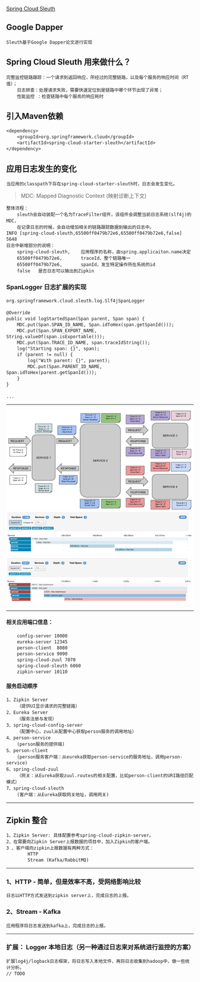 [Spring Cloud Sleuth](http://cloud.spring.io/spring-cloud-static/spring-cloud-sleuth/1.3.3.RELEASE/single/spring-cloud-sleuth.html)

## Google Dapper
	Sleuth基于Google Dapper论文进行实现


## Spring Cloud Sleuth 用来做什么？
	完整监控链路跟踪：一个请求到返回响应，所经过的完整链路，以及每个服务的响应时间（RT值）；
		日志排查：处理请求失败，需要快速定位到是链路中哪个环节出现了异常；
		性能监控 ：检查链路中每个服务的响应耗时

## 引入Maven依赖
	<dependency>
		<groupId>org.springframework.cloud</groupId>
		<artifactId>spring-cloud-starter-sleuth</artifactId>
	</dependency> 

## 应用日志发生的变化
	当应用的classpath下存在spring-cloud-starter-sleuth时，日志会发生变化。 

>	MDC: Mapped Diagnostic Context (映射诊断上下文)

	整体流程：
		sleuth会自动装配一个名为TraceFilter组件，该组件会调整当前日志系统(slf4j)的MDC，
		在记录日志的时候，会自动增加相关的链路跟踪数据到输出的日志中。	
	INFO [spring-cloud-sleuth,65500ff0479b72e6,65500ff0479b72e6,false] 5648 
	日志中新增部分的说明：	
		spring-cloud-sleuth,	应用程序的名称，由spring.applicaiton.name决定
		65500ff0479b72e6,		traceId，整个链路唯一
		65500ff0479b72e6,		spanId，发生特定操作所在系统的id
		false	是否日志可以输出到Zipkin



### SpanLogger 日志扩展的实现
	org.springframework.cloud.sleuth.log.Slf4jSpanLogger
	
	@Override
	public void logStartedSpan(Span parent, Span span) {
		MDC.put(Span.SPAN_ID_NAME, Span.idToHex(span.getSpanId()));
		MDC.put(Span.SPAN_EXPORT_NAME, String.valueOf(span.isExportable()));
		MDC.put(Span.TRACE_ID_NAME, span.traceIdString());
		log("Starting span: {}", span);
		if (parent != null) {
			log("With parent: {}", parent);
			MDC.put(Span.PARENT_ID_NAME, Span.idToHex(parent.getSpanId()));
		}
	}
	
	...


***

![trace-id](images/trace-id.png)
![zipkin-ui](images/zipkin-ui.png)
![zipkin-error-traces](images/zipkin-error-traces.png)

***

#### 相关应用端口信息：
		config-server 10000
		eureka-server 12345
		person-client  8080
		person-service 9090
		spring-cloud-zuul 7070
		spring-cloud-sleuth	6060
		zipkin-server 10110

#### 服务启动顺序
	1、Zipkin Server
		（提供UI显示请求的完整链路）
	2、Eureka Server
		（服务注册与发现）
	3、spring-cloud-config-server
		（配置中心，zuul从配置中心获取person服务的调用地址）
	4、person-service
		(person服务的提供端)
	5、person-client
		(person服务客户端：从eureka获取person-service的服务地址，调用person-service)
	6、spring-cloud-zuul
		（网关：从Eureka获取zuul.routes的相关配置，比如person-client的URI路径匹配模式）
	7、spring-cloud-sleuth
		(客户端：从Eureka获取网关地址，调用网关)

------------------------------------------
## Zipkin 整合
	1、Zipkin Server: 具体配置参考spring-cloud-zipkin-server。
	2、在需要向Zipkin Server上报数据的项目中，加入Zipkin的客户端。
	3 、客户端向zipkin上报数据有两种方式：
			HTTP
			Stream (Kafka/RabbitMQ)


-----
### 1、HTTP - 简单，但是效率不高，受网络影响比较
	日志以HTTP方式发送到zipkin server上，完成日志的上报。
	
### 2、Stream - Kafka
	应用程序将日志发送到kafka上，完成日志的上报。
	
-----

### 扩展： Logger 本地日志（另一种通过日志来对系统进行监控的方案）
	扩展log4j/logback日志框架，将日志写入本地文件，再将日志收集到hadoop中，做一些统计分析。
	// TODO
